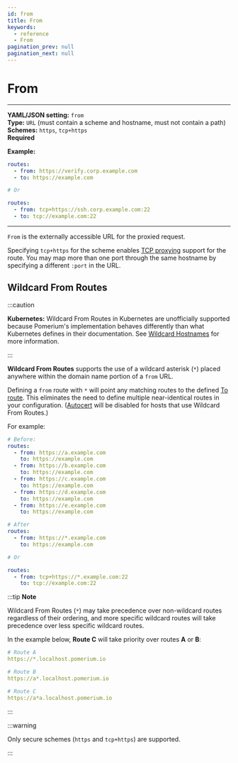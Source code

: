 ```yaml
---
id: from
title: From
keywords:
  - reference
  - From
pagination_prev: null
pagination_next: null
---
```


# From

---

**YAML/JSON setting:** `from` <br/> **Type:** `URL` (must contain a scheme and hostname, must not contain a path) <br/> **Schemes:** `https`, `tcp+https` <br/> **Required** <br/>

**Example:**

```yaml
routes:
  - from: https://verify.corp.example.com
  - to: https://example.com

# Or

routes:
  - from: tcp+https://ssh.corp.example.com:22
  - to: tcp://example.com:22
```

---

`From` is the externally accessible URL for the proxied request.

Specifying `tcp+https` for the scheme enables [TCP proxying](/docs/capabilities/tcp/) support for the route. You may map more than one port through the same hostname by specifying a different `:port` in the URL.

## Wildcard From Routes

:::caution 

**Kubernetes:** Wildcard From Routes in Kubernetes are unofficially supported because Pomerium's implementation behaves differently than what Kubernetes defines in their documentation. See [Wildcard Hostnames](https://kubernetes.io/docs/concepts/services-networking/ingress/#hostname-wildcards) for more information.   

:::

**Wildcard From Routes** supports the use of a wildcard asterisk (`*`) placed anywhere within the domain name portion of a `from` URL.

Defining a `from` route with `*` will point any matching routes to the defined [To route](/docs/reference/routes/to). This eliminates the need to define multiple near-identical routes in your configuration. ([Autocert](/docs/reference/autocert) will be disabled for hosts that use Wildcard From Routes.)

For example:

```yaml
# Before:
routes:
  - from: https://a.example.com
    to: https://example.com
  - from: https://b.example.com
    to: https://example.com
  - from: https://c.example.com
    to: https://example.com
  - from: https://d.example.com
    to: https://example.com
  - from: https://e.example.com
    to: https://example.com

# After
routes:
  - from: https://*.example.com
    to: https://example.com

# Or

routes:
  - from: tcp+https://*.example.com:22
    to: tcp://example.com:22
```

:::tip **Note**

Wildcard From Routes (`*`) may take precedence over non-wildcard routes regardless of their ordering, and more specific wildcard routes will take precedence over less specific wildcard routes. 

In the example below, **Route C** will take priority over routes **A** or **B**: 

```yaml
# Route A
https://*.localhost.pomerium.io

# Route B
https://a*.localhost.pomerium.io

# Route C
https://a*a.localhost.pomerium.io
```

:::

:::warning

Only secure schemes (`https` and `tcp+https`) are supported.

:::
